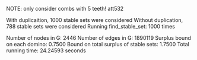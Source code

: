 NOTE: only consider combs with 5 teeth! 
att532

With duplicaition, 1000 stable sets were considered 
Without duplication, 788 stable sets were considered 
Running find_stable_set: 1000 times 

Number of nodes in G: 2446 
Number of edges in G: 1890119 
Surplus bound on each domino: 0.7500 
Bound on total surplus of stable sets: 1.7500 
Total running time: 24.24593 seconds